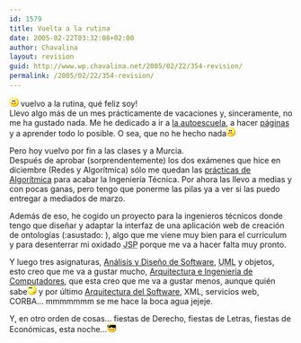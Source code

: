 ```yaml
---
id: 1579
title: Vuelta a la rutina
date: 2005-02-22T03:32:08+02:00
author: Chavalina
layout: revision
guid: http://www.wp.chavalina.net/2005/02/22/354-revision/
permalink: /2005/02/22/354-revision/
---
```

![emo](/imagenes/emoticonos/sonrisa.gif) vuelvo a la rutina, qu&eacute; feliz soy!  
Llevo algo m&aacute;s de un mes pr&aacute;cticamente de vacaciones y, sinceramente, no me ha gustado nada. Me he dedicado a ir a <a href="http://www.autoescuelagranvia.net/" target="_blank">la autoescuela</a>, a hacer <a href="http://www.formulamania.com" target="_blank">p&aacute;ginas</a> y a aprender todo lo posible. O sea, que no he hecho nada![emo](/imagenes/emoticonos/triste.gif) 

Pero hoy vuelvo por fin a las clases y a Murcia.  
Despu&eacute;s de aprobar (sorprendentemente) los dos ex&aacute;menes que hice en diciembre (Redes y Algor&iacute;tmica) s&oacute;lo me quedan las <a href="http://servinf.dif.um.es/~domingo/apuntes/Algoritmica/0304/pract1.html" target="_blank">pr&aacute;cticas de Algor&iacute;tmica</a> para acabar la Ingenier&iacute;a T&eacute;cnica. Por ahora las llevo a medias y con pocas ganas, pero tengo que ponerme las pilas ya a ver si las puedo entregar a mediados de marzo.

Adem&aacute;s de eso, he cogido un proyecto para la ingenieros t&eacute;cnicos donde tengo que dise&ntilde;ar y adaptar la interfaz de una aplicaci&oacute;n web de creaci&oacute;n de ontolog&iacute;as (:asustado: ), algo que me viene muy bien para el curr&iacute;culum y para desenterrar mi oxidado <acronym title="Java Server Pages Technology">JSP</acronym> porque me va a hacer falta muy pronto.

Y luego tres asignaturas, <a href="http://dis.um.es/~jmolina/as.html" target="_blank">An&aacute;lisis y Dise&ntilde;o de Software</a>, <acronym title="Unified Modelling Language">UML</acronym> y objetos, esto creo que me va a gustar mucho, <a href="http://ditec.um.es/arquitectura/" target="_blank">Arquitectura e Ingenier&iacute;a de Computadores</a>, que esta creo que me va a gustar menos, aunque qui&eacute;n sabe![emo](/imagenes/emoticonos/pensativo.gif) y por &uacute;ltimo <a href="http://dis.um.es/~jbermudez/as/" target="_blank">Arquitectura del Software</a>, XML, servicios web, CORBA&#8230; mmmmmmm se me hace la boca agua jejeje.

Y, en otro orden de cosas&#8230; fiestas de Derecho, fiestas de Letras, fiestas de Econ&oacute;micas, esta noche&#8230;![gafas](/imagenes/emoticonos/gafas.gif)